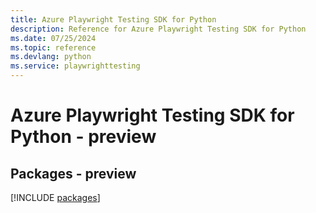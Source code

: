 ```yaml
---
title: Azure Playwright Testing SDK for Python
description: Reference for Azure Playwright Testing SDK for Python
ms.date: 07/25/2024
ms.topic: reference
ms.devlang: python
ms.service: playwrighttesting
---
```

# Azure Playwright Testing SDK for Python - preview
## Packages - preview
[!INCLUDE [packages](playwright-testing-index.md)]